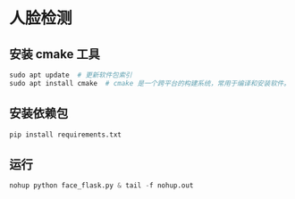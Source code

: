 # 人脸检测

## 安装 cmake 工具
```python
sudo apt update  # 更新软件包索引
sudo apt install cmake  # cmake 是一个跨平台的构建系统，常用于编译和安装软件。
```

## 安装依赖包
```python
pip install requirements.txt
```

## 运行
```python
nohup python face_flask.py & tail -f nohup.out
```
